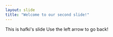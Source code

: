 ```yaml
---
layout: slide
title: "Welcome to our second slide!"
---
```

This is hafki's slide
Use the left arrow to go back!

